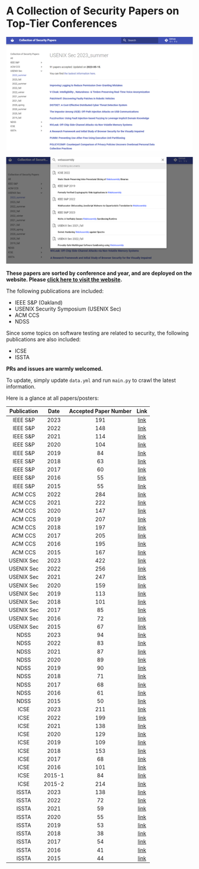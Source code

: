 # A Collection of Security Papers on Top-Tier Conferences

![overview](./img/Snipaste_2023-05-19_16-31-36.png)

![search](./img/Snipaste_2023-05-19_16-32-44.png)
    
**These papers are sorted by conference and year, and are deployed on the website. Please [click here to visit the website](https://sec.c01dkit.com).**
    
The following publications are included:

- IEEE S&P (Oakland)
- USENIX Security Symposium (USENIX Sec)
- ACM CCS
- NDSS

Since some topics on software testing are related to security, the following publications are also included:

- ICSE
- ISSTA

**PRs and issues are warmly welcomed.**

To update, simply update `data.yml` and run `main.py` to crawl the latest information.

Here is a glance at all papers/posters:

| Publication | Date | Accepted Paper Number | Link |
| :---: | :---: | :---: | :---: |
| IEEE S&P | 2023 | 191 | [link](https://dblp.org/db/conf/sp/sp2023.html) |
| IEEE S&P | 2022 | 148 | [link](https://dblp.org/db/conf/sp/sp2022.html) |
| IEEE S&P | 2021 | 114 | [link](https://dblp.org/db/conf/sp/sp2021.html) |
| IEEE S&P | 2020 | 104 | [link](https://dblp.org/db/conf/sp/sp2020.html) |
| IEEE S&P | 2019 | 84 | [link](https://dblp.org/db/conf/sp/sp2019.html) |
| IEEE S&P | 2018 | 63 | [link](https://dblp.org/db/conf/sp/sp2018.html) |
| IEEE S&P | 2017 | 60 | [link](https://dblp.org/db/conf/sp/sp2017.html) |
| IEEE S&P | 2016 | 55 | [link](https://dblp.org/db/conf/sp/sp2016.html) |
| IEEE S&P | 2015 | 55 | [link](https://dblp.org/db/conf/sp/sp2015.html) |
| ACM CCS | 2022 | 284 | [link](https://dblp.org/db/conf/ccs/ccs2022.html) |
| ACM CCS | 2021 | 222 | [link](https://dblp.org/db/conf/ccs/ccs2021.html) |
| ACM CCS | 2020 | 147 | [link](https://dblp.org/db/conf/ccs/ccs2020.html) |
| ACM CCS | 2019 | 207 | [link](https://dblp.org/db/conf/ccs/ccs2019.html) |
| ACM CCS | 2018 | 197 | [link](https://dblp.org/db/conf/ccs/ccs2018.html) |
| ACM CCS | 2017 | 205 | [link](https://dblp.org/db/conf/ccs/ccs2017.html) |
| ACM CCS | 2016 | 195 | [link](https://dblp.org/db/conf/ccs/ccs2016.html) |
| ACM CCS | 2015 | 167 | [link](https://dblp.org/db/conf/ccs/ccs2015.html) |
| USENIX Sec | 2023 | 422 | [link](https://dblp.org/db/conf/uss/uss2023.html) |
| USENIX Sec | 2022 | 256 | [link](https://dblp.org/db/conf/uss/uss2022.html) |
| USENIX Sec | 2021 | 247 | [link](https://dblp.org/db/conf/uss/uss2021.html) |
| USENIX Sec | 2020 | 159 | [link](https://dblp.org/db/conf/uss/uss2020.html) |
| USENIX Sec | 2019 | 113 | [link](https://dblp.org/db/conf/uss/uss2019.html) |
| USENIX Sec | 2018 | 101 | [link](https://dblp.org/db/conf/uss/uss2018.html) |
| USENIX Sec | 2017 | 85 | [link](https://dblp.org/db/conf/uss/uss2017.html) |
| USENIX Sec | 2016 | 72 | [link](https://dblp.org/db/conf/uss/uss2016.html) |
| USENIX Sec | 2015 | 67 | [link](https://dblp.org/db/conf/uss/uss2015.html) |
| NDSS | 2023 | 94 | [link](https://dblp.org/db/conf/ndss/ndss2023.html) |
| NDSS | 2022 | 83 | [link](https://dblp.org/db/conf/ndss/ndss2022.html) |
| NDSS | 2021 | 87 | [link](https://dblp.org/db/conf/ndss/ndss2021.html) |
| NDSS | 2020 | 89 | [link](https://dblp.org/db/conf/ndss/ndss2020.html) |
| NDSS | 2019 | 90 | [link](https://dblp.org/db/conf/ndss/ndss2019.html) |
| NDSS | 2018 | 71 | [link](https://dblp.org/db/conf/ndss/ndss2018.html) |
| NDSS | 2017 | 68 | [link](https://dblp.org/db/conf/ndss/ndss2017.html) |
| NDSS | 2016 | 61 | [link](https://dblp.org/db/conf/ndss/ndss2016.html) |
| NDSS | 2015 | 50 | [link](https://dblp.org/db/conf/ndss/ndss2015.html) |
| ICSE | 2023 | 211 | [link](https://dblp.org/db/conf/icse/icse2023.html) |
| ICSE | 2022 | 199 | [link](https://dblp.org/db/conf/icse/icse2022.html) |
| ICSE | 2021 | 138 | [link](https://dblp.org/db/conf/icse/icse2021.html) |
| ICSE | 2020 | 129 | [link](https://dblp.org/db/conf/icse/icse2020.html) |
| ICSE | 2019 | 109 | [link](https://dblp.org/db/conf/icse/icse2019.html) |
| ICSE | 2018 | 153 | [link](https://dblp.org/db/conf/icse/icse2018.html) |
| ICSE | 2017 | 68 | [link](https://dblp.org/db/conf/icse/icse2017.html) |
| ICSE | 2016 | 101 | [link](https://dblp.org/db/conf/icse/icse2016.html) |
| ICSE | 2015-1 | 84 | [link](https://dblp.org/db/conf/icse/icse2015-1.html) |
| ICSE | 2015-2 | 214 | [link](https://dblp.org/db/conf/icse/icse2015-2.html) |
| ISSTA | 2023 | 138 | [link](https://dblp.org/db/conf/issta/issta2023.html) |
| ISSTA | 2022 | 72 | [link](https://dblp.org/db/conf/issta/issta2022.html) |
| ISSTA | 2021 | 59 | [link](https://dblp.org/db/conf/issta/issta2021.html) |
| ISSTA | 2020 | 55 | [link](https://dblp.org/db/conf/issta/issta2020.html) |
| ISSTA | 2019 | 53 | [link](https://dblp.org/db/conf/issta/issta2019.html) |
| ISSTA | 2018 | 38 | [link](https://dblp.org/db/conf/issta/issta2018.html) |
| ISSTA | 2017 | 54 | [link](https://dblp.org/db/conf/issta/issta2017.html) |
| ISSTA | 2016 | 41 | [link](https://dblp.org/db/conf/issta/issta2016.html) |
| ISSTA | 2015 | 44 | [link](https://dblp.org/db/conf/issta/issta2015.html) |
